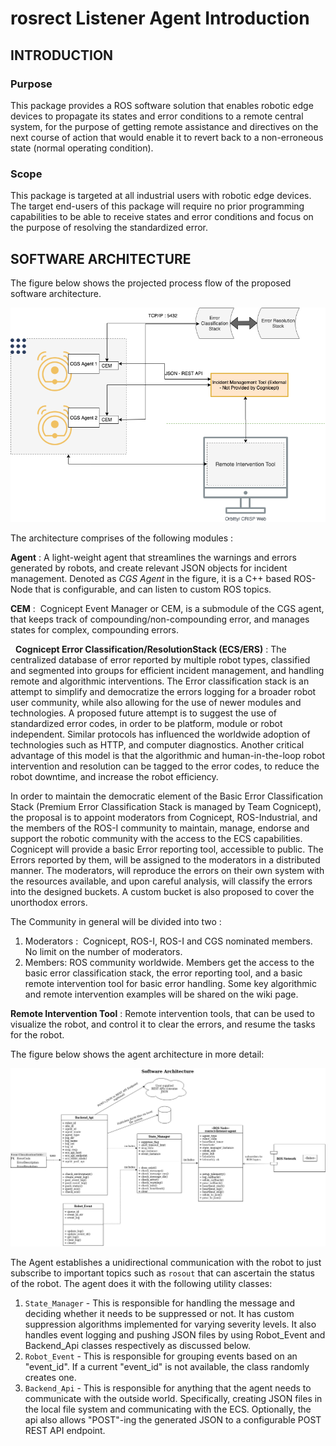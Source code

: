 # rosrect Listener Agent Introduction 

## INTRODUCTION

### Purpose
This package provides a ROS software solution that enables robotic edge devices to propagate its states and error conditions to a remote central system, for the purpose of getting remote assistance and directives on the next course of action that would enable it to revert back to a non-erroneous state (normal operating condition).

### Scope
This package is targeted at all industrial users with robotic edge devices. The target end-users of this package will require no prior programming capabilities to be able to receive states and error conditions and focus on the purpose of resolving the standardized error.
  
## SOFTWARE ARCHITECTURE
The figure below shows the projected process flow of the proposed software architecture.

![alt text](/docs/images/HighLevelSWArch.png "Overview architecture") 

The architecture comprises of the following modules : 

**Agent** : 
A light-weight agent that streamlines the warnings and errors generated by robots, and create relevant JSON objects for incident management. Denoted as *CGS Agent* in the figure, it is a C++ based ROS-Node that is configurable, and can listen to custom ROS topics. 

**CEM** :  
Cognicept Event Manager or CEM, is a submodule of the CGS agent, that keeps track of compounding/non-compounding error, and manages states for complex, compounding errors.

 
**Cognicept Error Classification/ResolutionStack (ECS/ERS)** : 
The centralized database of error reported by multiple robot types, classified and segmented into groups for efficient incident management, and handling remote and algorithmic interventions. The Error classification stack is an attempt to simplify and democratize the errors logging for a broader robot user community, while also allowing for the use of newer modules and technologies. A proposed future attempt is to suggest the use of standardized error codes, in order to be platform, module or robot independent. Similar protocols has influenced the worldwide adoption of technologies such as HTTP, and computer diagnostics. 
Another critical advantage of this model is that the algorithmic and human-in-the-loop robot intervention and resolution can be tagged to the error codes, to reduce the robot downtime, and increase the robot efficiency. 

In order to maintain the democratic element of the Basic Error Classification Stack (Premium Error Classification Stack is managed by Team Cognicept), the proposal is to appoint moderators from Cognicept, ROS-Industrial, and the members of the ROS-I community to maintain, manage, endorse and support the robotic community with the access to the ECS capabilities. 
Cognicept will provide a basic Error reporting tool, accessible to public. The Errors reported by them, will be assigned to the moderators in a distributed manner. The moderators, will reproduce the errors on their own system with the resources available, and upon careful analysis, will classify the errors into the designed buckets. A custom bucket is also proposed to cover the unorthodox errors.

The Community in general will be divided into two : 

1. Moderators :  Cognicept, ROS-I, ROS-I and CGS nominated members. No limit on the number of moderators. 
2. Members: ROS community worldwide. 
Members get the access to the basic error classification stack, the error reporting tool, and a basic remote intervention tool for basic error handling. Some key algorithmic and remote intervention examples will be shared on the wiki page. 

**Remote Intervention Tool** : Remote intervention tools, that can be used to visualize the robot, and control it to clear the errors, and resume the tasks for the robot. 

The figure below shows the agent architecture in more detail:

![alt text](/docs/images/LowLevelSWArch.png "In-depth software architecture")

The Agent establishes a unidirectional communication with the robot to just subscribe to important topics such as `rosout` that can ascertain the status of the robot. The agent does it with the following utility classes:
1. `State_Manager` - This is responsible for handling the message and deciding whether it needs to be suppressed or not. It has custom suppression algorithms implemented for varying severity levels. It also handles event logging and pushing JSON files by using Robot_Event and Backend_Api classes respectively as discussed below.
2. `Robot_Event` - This is responsible for grouping events based on an "event_id". If a current "event_id" is not available, the class randomly creates one.
3. `Backend_Api` - This is responsible for anything that the agent needs to communicate with the outside world. Specifically, creating JSON files in the local file system and communicating with the ECS. Optionally, the api also allows "POST"-ing the generated JSON to a configurable POST REST API endpoint.
